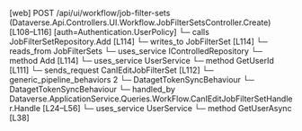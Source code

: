 [web] POST /api/ui/workflow/job-filter-sets  (Dataverse.Api.Controllers.UI.Workflow.JobFilterSetsController.Create)  [L108–L116] [auth=Authentication.UserPolicy]
  └─ calls JobFilterSetRepository.Add [L114]
  └─ writes_to JobFilterSet [L114]
    └─ reads_from JobFilterSets
  └─ uses_service IControlledRepository<JobFilterSet>
    └─ method Add [L114]
  └─ uses_service UserService
    └─ method GetUserId [L111]
  └─ sends_request CanIEditJobFilterSet [L112]
    └─ generic_pipeline_behaviors 2
      └─ DatagetTokenSyncBehaviour
      └─ DatagetTokenSyncBehaviour
    └─ handled_by Dataverse.ApplicationService.Queries.WorkFlow.CanIEditJobFilterSetHandler.Handle [L24–L56]
      └─ uses_service UserService
        └─ method GetUserAsync [L38]

